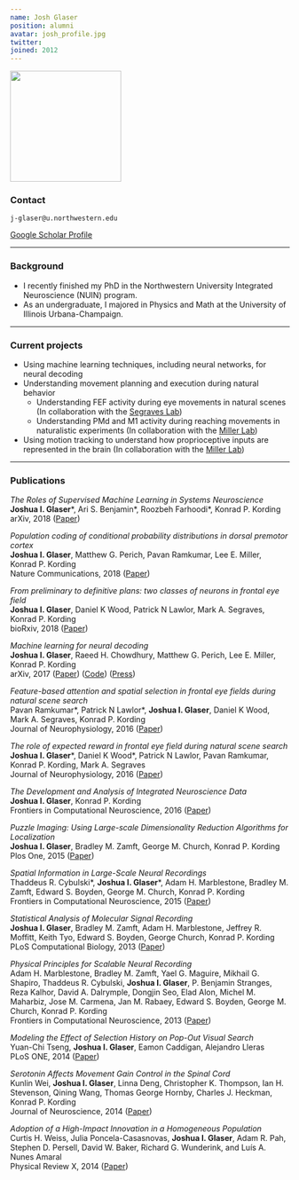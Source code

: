 ```yaml
---
name: Josh Glaser
position: alumni
avatar: josh_profile.jpg
twitter:
joined: 2012
---
```


<img width="200" src="{{site.baseurl}}/images/people/josh_profile.jpg" data-action="zoom">

### Contact

<i class="fa fa-envelope-o"></i>  `j-glaser@u.northwestern.edu`<br>

[<i class="fa fa-google"></i> Google Scholar Profile](https://scholar.google.com/citations?user=tbfWCDgAAAAJ&hl=en)


<hr>

### Background

* I recently finished my PhD in the Northwestern University Integrated Neuroscience (NUIN) program.
* As an undergraduate, I majored in Physics and Math at the University of Illinois Urbana-Champaign.

<hr>

### Current projects

* Using machine learning techniques, including neural networks, for neural decoding<br>
* Understanding movement planning and execution during natural behavior<br>
  * Understanding FEF activity during eye movements in natural scenes (In collaboration with the [Segraves Lab](http://sites.northwestern.edu/segraves-lab/))<br>
  * Understanding PMd and M1 activity during reaching movements in naturalistic experiments (In collaboration with the [Miller Lab](http://labs.feinberg.northwestern.edu/lee-miller/index.html))<br>
* Using motion tracking to understand how proprioceptive inputs are represented in the brain (In collaboration with the [Miller Lab](http://labs.feinberg.northwestern.edu/lee-miller/index.html))<br>

<hr>

### Publications

_The Roles of Supervised Machine Learning in Systems Neuroscience_<br>
**Joshua I. Glaser**\*, Ari S. Benjamin\*, Roozbeh Farhoodi\*, Konrad P. Kording<br>
arXiv, 2018 ([Paper](https://arxiv.org/abs/1805.08239))

_Population coding of conditional probability distributions in dorsal premotor cortex_<br>
**Joshua I. Glaser**, Matthew G. Perich, Pavan Ramkumar, Lee E. Miller, Konrad P. Kording<br>
Nature Communications, 2018 ([Paper](https://www.nature.com/articles/s41467-018-04062-6))

_From preliminary to definitive plans: two classes of neurons in frontal eye field_<br>
**Joshua I. Glaser**, Daniel K Wood, Patrick N Lawlor, Mark A. Segraves, Konrad P. Kording<br>
bioRxiv, 2018 ([Paper](https://www.biorxiv.org/content/early/2018/02/07/251835))

_Machine learning for neural decoding_<br>
**Joshua I. Glaser**, Raeed H. Chowdhury, Matthew G. Perich, Lee E. Miller, Konrad P. Kording<br>
arXiv, 2017 ([Paper](https://arxiv.org/pdf/1708.00909.pdf)) ([Code](https://github.com/KordingLab/Neural_Decoding)) ([Press](https://www.technologyreview.com/s/608604/how-machine-learning-is-helping-neuroscientists-crack-our-neural-code/))

_Feature-based attention and spatial selection in frontal eye fields during natural scene search_<br>
Pavan Ramkumar\*, Patrick N Lawlor\*, **Joshua I. Glaser**, Daniel K Wood, Mark A. Segraves, Konrad P. Kording<br>
Journal of Neurophysiology, 2016 ([Paper](http://jn.physiology.org/content/116/3/1328))

_The role of expected reward in frontal eye field during natural scene search_<br>
**Joshua I. Glaser**\*, Daniel K Wood\*, Patrick N Lawlor, Pavan Ramkumar, Konrad P. Kording, Mark A. Segraves<br>
Journal of Neurophysiology, 2016 ([Paper](http://jn.physiology.org/content/116/2/645))

_The Development and Analysis of Integrated Neuroscience Data_<br>
**Joshua I. Glaser**, Konrad P. Kording<br>
Frontiers in Computational Neuroscience, 2016 ([Paper](http://journal.frontiersin.org/article/10.3389/fncom.2016.00011/full))

_Puzzle Imaging: Using Large-scale Dimensionality Reduction Algorithms for Localization_<br>
  **Joshua I. Glaser**, Bradley M. Zamft, George M. Church, Konrad P. Kording<br>
  Plos One, 2015 ([Paper](http://journals.plos.org/plosone/article?id=10.1371/journal.pone.0131593))

_Spatial Information in Large-Scale Neural Recordings_<br>
Thaddeus R. Cybulski\*, **Joshua I. Glaser**\*, Adam H. Marblestone, Bradley M. Zamft, Edward S. Boyden, George M. Church, Konrad P. Kording<br>
Frontiers in Computational Neuroscience, 2015 ([Paper](http://journal.frontiersin.org/article/10.3389/fncom.2014.00172/full))

_Statistical Analysis of Molecular Signal Recording_<br>
**Joshua I. Glaser**, Bradley M. Zamft, Adam H. Marblestone, Jeffrey R. Moffitt, Keith Tyo, Edward S. Boyden, George Church, Konrad P. Kording<br>
PLoS Computational Biology, 2013 ([Paper](http://journals.plos.org/ploscompbiol/article?id=10.1371/journal.pcbi.1003145))

_Physical Principles for Scalable Neural Recording_<br>
Adam H. Marblestone, Bradley M. Zamft, Yael G. Maguire, Mikhail G. Shapiro, Thaddeus R. Cybulski, **Joshua I. Glaser**, P. Benjamin Stranges, Reza Kalhor, David A. Dalrymple, Dongjin Seo, Elad Alon, Michel M. Maharbiz, Jose M. Carmena, Jan M. Rabaey, Edward S. Boyden, George M. Church, Konrad P. Kording<br>
Frontiers in Computational Neuroscience, 2013 ([Paper](http://journal.frontiersin.org/article/10.3389/fncom.2013.00137/abstract))

_Modeling the Effect of Selection History on Pop-Out Visual Search_<br>
Yuan-Chi Tseng, **Joshua I. Glaser**, Eamon Caddigan, Alejandro Lleras<br>
PLoS ONE, 2014 ([Paper](http://www.plosone.org/article/info%3Adoi%2F10.1371%2Fjournal.pone.0089996))

_Serotonin Affects Movement Gain Control in the Spinal Cord_<br>
Kunlin Wei, **Joshua I. Glaser**, Linna Deng, Christopher K. Thompson, Ian H. Stevenson, Qining Wang, Thomas George Hornby, Charles J. Heckman, Konrad P. Kording<br>
Journal of Neuroscience, 2014 ([Paper](http://www.jneurosci.org/content/34/38/12690.short))

_Adoption of a High-Impact Innovation in a Homogeneous Population_<br>
Curtis H. Weiss, Julia Poncela-Casasnovas, **Joshua I. Glaser**, Adam R. Pah, Stephen D. Persell, David W. Baker, Richard G. Wunderink, and Luís A. Nunes Amaral<br>
Physical Review X, 2014 ([Paper](http://journals.aps.org/prx/abstract/10.1103/PhysRevX.4.041008))

